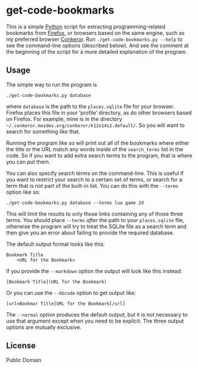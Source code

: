 get-code-bookmarks
==================

This is a simple [Python](http://python.org) script for extracting
programming-related bookmarks from [Firefox](http://firefox.com/), or
browsers based on the same engine, such as my preferred browser
[Conkeror](http://conkeror.org/).  Run `./get-code-bookmarks.py
--help` to see the command-line options (described below).  And see
the comment at the beginning of the script for a more detailed
explanation of the program.


Usage
-----

The simple way to run the program is

    ./get-code-bookmarks.py database

where `database` is the path to the `places.sqlite` file for your
browser.  Firefox places this file in your ‘profile’ directory, as do
other browsers based on Firefox.  For example, mine is in the
directory `~/.conkeror.mozdev.org/conkeror/k12o14s2.default/`.
So you will want to search for something like that.

Running the program like so will print out all of the bookmarks where
either the title or the URL match any words inside of the
`search_terms` list in the code.  So if you want to add extra search
terms to the program, that is where you can put them.

You can also specify search terms on the command-line.  This is useful
if you want to restrict your search to a certain set of terms, or
search for a term that is not part of the built-in list.  You can do
this with the `--terms` option like so:

    ./get-code-bookmarks.py database --terms lua game 2d

This will limit the results to only those links containing any of
those three terms.  You should place `--terms` *after* the path to
your `places.sqlite` file, otherwise the program will try to treat the
SQLite file as a search term and then give you an error about failing
to provide the required database.

The default output format looks like this:

    Bookmark Title
        <URL for the Bookmark>

If you provide the `--markdown` option the output will look like this
instead:

    [Bookmark Title](URL for the Bookmark)

Or you can use the `--bbcode` option  to get output like:

    [url=Bookmar Title]URL for the Bookmark[/url]

The `--normal` option produces the default output, but it is not
necessary to use that argument except when you need to be explicit.
The three output options are mutually exclusive.


License
-------

Public Domain
